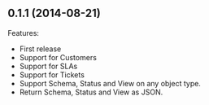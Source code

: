 ## 0.1.1 (2014-08-21)

Features:

  - First release
  - Support for Customers
  - Support for SLAs
  - Support for Tickets
  - Support Schema, Status and View on any object type.
  - Return Schema, Status and View as JSON.
